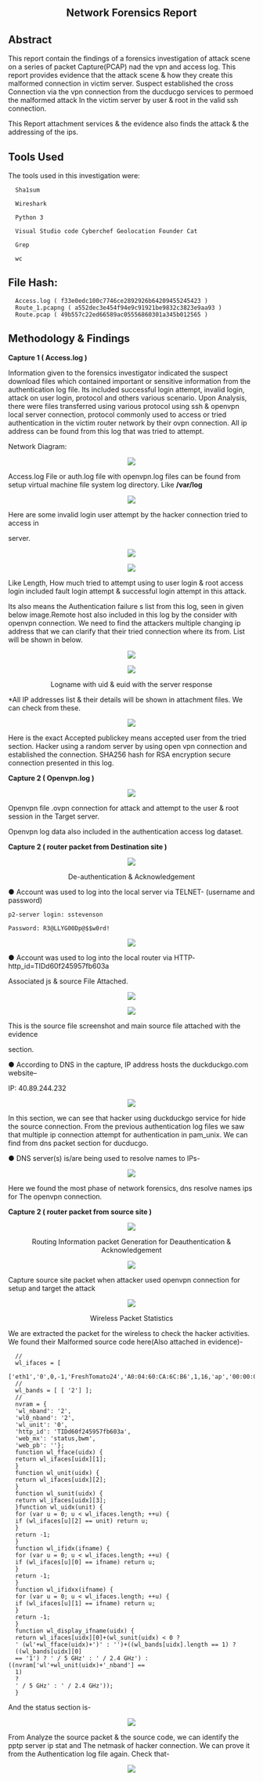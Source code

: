 <div align="center">
  <h2 align="center">Network Forensics Report</h2>
 


</div>

## Abstract

This report contain the findings of a forensics investigation of attack scene on a series of packet Capture(PCAP) nad the vpn and access log. This report provides evidence that the attack scene & how they create this malformed connection in victim server. Suspect established the cross Connection via the vpn connection from the ducducgo services to permoed the malformed attack In the victim server by user & root in the valid ssh connection.

This Report attachment services & the evidence  also finds the attack & the addressing of the ips.


## Tools Used

The tools used in this investigation were:

      Sha1sum

      Wireshark

      Python 3

      Visual Studio code Cyberchef Geolocation Founder Cat

      Grep

      wc

## File Hash:

      Access.log ( f33e0edc100c7746ce2892926b64209455245423 )
      Route_1.pcapng ( a552dec3e454f94e9c91921be9832c3823e9aa93 )
      Route.pcap ( 49b557c22ed66589ac05556860301a345b012565 )

## Methodology & Findings

<b>Capture 1 ( Access.log )</b>

Information given to the forensics investigator indicated the suspect download files which contained important or sensitive information from the authentication log file. Its included successful login attempt, invalid login, attack on user login, protocol and others various scenario. Upon Analysis, there were files transferred using various protocol using ssh & openvpn local server connection, protocol commonly used to access or tried authentication in the victim router network by their ovpn connection. All ip address can be found from this log that was tried to attempt.

Network Diagram:

<p align="center">

<img src="https://github.com/tareqraihan926/Network-Artifacts-Forensics-Analysis/blob/main/Screenshots/Aspose.Words.b6296dcb-298e-49b4-bada-f504d6427885.001.png" width="" height="">
</p>

Access.log File or auth.log file with openvpn.log files can be found from setup virtual machine file system log directory. Like **/var/log**

<p align="center">

<img src="https://github.com/tareqraihan926/Network-Artifacts-Forensics-Analysis/blob/main/Screenshots/Aspose.Words.b6296dcb-298e-49b4-bada-f504d6427885.002.jpeg" width="" height="">
</p>


Here are some invalid login user attempt by the hacker connection tried to access in

server.

<p align="center">

<img src="https://github.com/tareqraihan926/Network-Artifacts-Forensics-Analysis/blob/main/Screenshots/Aspose.Words.b6296dcb-298e-49b4-bada-f504d6427885.003.jpeg" width="" height="">
</p>


<p align="center">

<img src="https://github.com/tareqraihan926/Network-Artifacts-Forensics-Analysis/blob/main/Screenshots/Aspose.Words.b6296dcb-298e-49b4-bada-f504d6427885.004.png" width="" height="">
</p>


Like Length, How much tried to attempt using to user login & root access login included fault login attempt & successful login attempt in this attack.

Its also means the Authentication failure s list from this log, seen in given below image.Remote host also included in this log by the consider with openvpn connection. We need to find the attackers multiple changing ip address that we can clarify that their tried connection where its from. List will be shown in below.

<p align="center">

<img src="https://github.com/tareqraihan926/Network-Artifacts-Forensics-Analysis/blob/main/Screenshots/Aspose.Words.b6296dcb-298e-49b4-bada-f504d6427885.005.jpeg" width="" height="">
</p>


<p align="center">

<img src="https://github.com/tareqraihan926/Network-Artifacts-Forensics-Analysis/blob/main/Screenshots/Aspose.Words.b6296dcb-298e-49b4-bada-f504d6427885.006.jpeg" width="" height="">
</p>

<p align="center"> Logname with uid & euid with the server response </p>

*All IP addresses list & their details will be shown in attachment files. We can check from these.

<p align="center">

<img src="https://github.com/tareqraihan926/Network-Artifacts-Forensics-Analysis/blob/main/Screenshots/Aspose.Words.b6296dcb-298e-49b4-bada-f504d6427885.007.jpeg" width="" height="">
</p>

Here is the exact Accepted publickey means accepted user from the tried section. Hacker using a random server by using open vpn connection and established the connection. SHA256 hash for RSA encryption secure connection presented in this log.

<b>Capture 2 ( Openvpn.log )</b>

<p align="center">

<img src="https://github.com/tareqraihan926/Network-Artifacts-Forensics-Analysis/blob/main/Screenshots/Aspose.Words.b6296dcb-298e-49b4-bada-f504d6427885.008.jpeg" width="" height="">
</p>


Openvpn file .ovpn connection for attack and attempt to the user & root session in the Target server.

Openvpn log data also included in the authentication access log dataset. 

<b>Capture 2 ( router packet from Destination site ) </b>

<p align="center">

<img src="https://github.com/tareqraihan926/Network-Artifacts-Forensics-Analysis/blob/main/Screenshots/Aspose.Words.b6296dcb-298e-49b4-bada-f504d6427885.009.jpeg" width="" height="">
</p>

<p align="center"> De-authentication & Acknowledgement </p>

● Account was used to log into the local server via TELNET- (username and password)

    p2-server login: sstevenson

    Password: R3@LLYG00Dp@$$w0rd!

<p align="center">

<img src="https://github.com/tareqraihan926/Network-Artifacts-Forensics-Analysis/blob/main/Screenshots/Aspose.Words.b6296dcb-298e-49b4-bada-f504d6427885.010.png" width="" height="">
</p>

● Account was used to log into the local router via HTTP- http\_id=TIDd60f245957fb603a

Associated js & source File Attached.

<p align="center">

<img src="https://github.com/tareqraihan926/Network-Artifacts-Forensics-Analysis/blob/main/Screenshots/Aspose.Words.b6296dcb-298e-49b4-bada-f504d6427885.011.jpeg" width="" height="">
</p>

<p align="center">

<img src="https://github.com/tareqraihan926/Network-Artifacts-Forensics-Analysis/blob/main/Screenshots/Aspose.Words.b6296dcb-298e-49b4-bada-f504d6427885.012.jpeg" width="" height="">
</p>

This is the source file screenshot and main source file attached with the evidence

section.

● According to DNS in the capture, IP address hosts the duckduckgo.com website–

IP: 40.89.244.232

<p align="center">

<img src="https://github.com/tareqraihan926/Network-Artifacts-Forensics-Analysis/blob/main/Screenshots/Aspose.Words.b6296dcb-298e-49b4-bada-f504d6427885.013.jpeg" width="" height="">
</p>

In this section, we can see that hacker using duckduckgo service for hide the source connection. From the previous authentication log files we saw that multiple ip connection attempt for authentication in pam\_unix. We can find from dns packet section for ducducgo.

● DNS server(s) is/are being used to resolve names to IPs-

<p align="center">

<img src="https://github.com/tareqraihan926/Network-Artifacts-Forensics-Analysis/blob/main/Screenshots/Aspose.Words.b6296dcb-298e-49b4-bada-f504d6427885.014.jpeg" width="" height="">
</p>

Here we found the most phase of network forensics, dns resolve names ips for The openvpn connection.

<b>Capture 2 ( router packet from source site )</b>

<p align="center">

<img src="https://github.com/tareqraihan926/Network-Artifacts-Forensics-Analysis/blob/main/Screenshots/Aspose.Words.b6296dcb-298e-49b4-bada-f504d6427885.015.jpeg" width="" height="">
</p>

<p align="center"> Routing Information packet Generation for Deauthentication & Acknowledgement </p>

<p align="center">

<img src="https://github.com/tareqraihan926/Network-Artifacts-Forensics-Analysis/blob/main/Screenshots/Aspose.Words.b6296dcb-298e-49b4-bada-f504d6427885.016.jpeg" width="" height="">
</p>

Capture source site packet when attacker used openvpn connection for setup and target the attack

<p align="center">

<img src="https://github.com/tareqraihan926/Network-Artifacts-Forensics-Analysis/blob/main/Screenshots/Aspose.Words.b6296dcb-298e-49b4-bada-f504d6427885.017.jpeg" width="" height="">
</p>

<p align="center"> Wireless Packet Statistics </p>

We are extracted the packet for the wireless to check the hacker activities. We found their Malformed source code here(Also attached in evidence)-

      //
      wl_ifaces = [
      ['eth1','0',0,-1,'FreshTomato24','A0:04:60:CA:6C:B6',1,16,'ap','00:00:00:00:00:00']];
      //
      wl_bands = [ [ '2'] ];
      //
      nvram = {
      'wl_nband': '2',
      'wl0_nband': '2',
      'wl_unit': '0',
      'http_id': 'TIDd60f245957fb603a',
      'web_mx': 'status,bwm',
      'web_pb': ''};
      function wl_fface(uidx) {
      return wl_ifaces[uidx][1];
      }
      function wl_unit(uidx) {
      return wl_ifaces[uidx][2];
      }
      function wl_sunit(uidx) {
      return wl_ifaces[uidx][3];
      }function wl_uidx(unit) {
      for (var u = 0; u < wl_ifaces.length; ++u) {
      if (wl_ifaces[u][2] == unit) return u;
      }
      return -1;
      }
      function wl_ifidx(ifname) {
      for (var u = 0; u < wl_ifaces.length; ++u) {
      if (wl_ifaces[u][0] == ifname) return u;
      }
      return -1;
      }
      function wl_ifidxx(ifname) {
      for (var u = 0; u < wl_ifaces.length; ++u) {
      if (wl_ifaces[u][1] == ifname) return u;
      }
      return -1;
      }
      function wl_display_ifname(uidx) {
      return wl_ifaces[uidx][0]+(wl_sunit(uidx) < 0 ?
      ' (wl'+wl_fface(uidx)+')' : '')+((wl_bands[uidx].length == 1) ?
      ((wl_bands[uidx][0]
      == '1') ? ' / 5 GHz' : ' / 2.4 GHz') : ((nvram['wl'+wl_unit(uidx)+'_nband'] ==
      1)
      ?
      ' / 5 GHz' : ' / 2.4 GHz'));
      }

And the status section is-

<p align="center">

<img src="https://github.com/tareqraihan926/Network-Artifacts-Forensics-Analysis/blob/main/Screenshots/Aspose.Words.b6296dcb-298e-49b4-bada-f504d6427885.018.jpeg" width="" height="">
</p>


From Analyze the source packet & the source code, we can identify the pptp server ip stat and The netmask of hacker connection. We can prove it from the Authentication log file again. Check that-

<p align="center">

<img src="https://github.com/tareqraihan926/Network-Artifacts-Forensics-Analysis/blob/main/Screenshots/Aspose.Words.b6296dcb-298e-49b4-bada-f504d6427885.019.jpeg" width="" height="">
</p>
